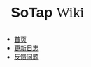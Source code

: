 <div class="no-selection" style="font-size: 2rem; margin-left: 16px; margin-bottom: 32px; cursor: pointer;">
<span style="font-family: Poppins, sans-serif; font-weight: 700">SoTap</span> <span style="font-family: Georgia, serif; font-weight: 500">Wiki</span>
</div>

- [首页](index.md)
- [更新日志](https://github.com/sotapmc/SotapWiki/commits/v2)
- [反馈问题](https://g.sotap.org/t/development)
